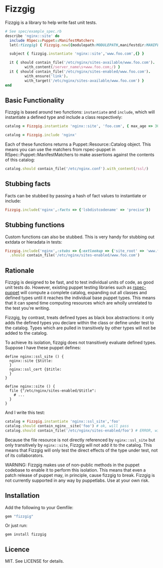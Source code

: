 # Fizzgig

Fizzgig is a library to help write fast unit tests.

```ruby
# See spec/example_spec.rb
describe 'nginx::site' do
  include RSpec::Puppet::ManifestMatchers
  let(:fizzgig) { Fizzgig.new({modulepath:MODULEPATH,manifestdir:MANIFESTDIR}) }

  subject { fizzgig.instantiate 'nginx::site','www.foo.com',{} }

  it { should contain_file('/etc/nginx/sites-available/www.foo.com').
         with_content(/server_name\s+www.foo.com;/) }
  it { should contain_file('/etc/nginx/sites-enabled/www.foo.com').
         with_ensure('link').
         with_target('/etc/nginx/sites-available/www.foo.com') }
end
```

## Basic Functionality

Fizzgig is based around two functions: `instantiate` and `include`,
which will instantiate a defined type and include a class
respectively:

```ruby
catalog = Fizzgig.instantiate 'nginx::site', 'foo.com', { max_age => 300 }
```

```ruby
catalog = Fizzgig.include 'nginx'
```

Each of these functions returns a Puppet::Resource::Catalog
object. This means you can use the matchers from rspec-puppet in
RSpec::Puppet::ManifestMatchers to make assertions against the
contents of this catalog:

```ruby
catalog.should contain_file('/etc/nginx.conf').with_content(/ssl/)
```

## Stubbing facts

Facts can be stubbed by passing a hash of fact values to instantiate
or include:

```ruby
Fizzgig.include('nginx',:facts => {'lsbdistcodename' => 'precise'})
```

## Stubbing functions

Custom functions can also be stubbed. This is very handy for stubbing
out extdata or hieradata in tests:

```ruby
Fizzgig.include('nginx',:stubs => {:extlookup => {'site_root' => 'www.foo.com'}})
  .should contain_file('/etc/nginx/sites-enabled/www.foo.com')
```

## Rationale

Fizzgig is designed to be fast, and to test individual units of code,
as good unit tests do. However, existing puppet testing libraries such
as [rspec-puppet][] will compute a complete catalog, expanding out all
classes and defined types until it reaches the individual base puppet
types. This means that it can spend time computing resources which are
wholly unrelated to the test you're writing.

Fizzgig, by contrast, treats defined types as black box abstractions:
it only adds the defined types you declare within the class or define
under test to the catalog. Types which are pulled in transitively by
other types will not be added to the catalog.

To achieve its isolation, fizzgig does not transitively evaluate
defined types. Suppose I have these puppet defines:

```puppet
define nginx::ssl_site () {
  nginx::site {$title:
  }
  nginx::ssl_cert {$title:
  }
}

define nginx::site () {
  file {"/etc/nginx/sites-enabled/$title":
    # ...
  }
}
```

And I write this test:

```ruby
catalog = Fizzgig.instantiate 'nginx::ssl_site','foo'
catalog.should contain_nginx__site('foo') # ok, will pass
catalog.should contain_file('/etc/nginx/sites-enabled/foo') # ERROR, will fail
```

Because the file resource is not directly referenced by
`nginx::ssl_site` but only transitively by `nginx::site`, Fizzgig will
not add it to the catalog. This means that Fizzgig will only test the
direct effects of the type under test, not of its collaborators.


WARNING: Fizzgig makes use of non-public methods in the puppet
codebase to enable it to perform this isolation. This means that even
a patch release of puppet may, in principle, cause fizzgig to
break. Fizzgig is not currently supported in any way by
puppetlabs. Use at your own risk.

## Installation

Add the following to your Gemfile:

```ruby
gem "fizzgig"
```

Or just run:

```
gem install fizzgig
```

## Licence

MIT. See LICENSE for details.

[rspec-puppet]: https://github.com/rodjek/rspec-puppet
